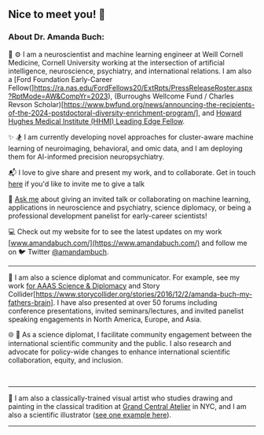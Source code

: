 ## Nice to meet you! 👋

### About Dr. Amanda Buch:

:brain: :gear:	I am a neuroscientist and machine learning engineer at Weill Cornell Medicine, Cornell University working at the intersection of artificial intelligence, neuroscience, psychiatry, and international relations. I am also a [Ford Foundation Early-Career Fellow(]https://ra.nas.edu/FordFellows20/ExtRpts/PressReleaseRoster.aspx?RptMode=AW&CompYr=2023), (Burroughs Wellcome Fund / Charles Revson Scholar)[https://www.bwfund.org/news/announcing-the-recipients-of-the-2024-postdoctoral-diversity-enrichment-program/], and [Howard Hughes Medical Institute (HHMI) Leading Edge Fellow](https://www.leadingedgesymposium.org/fellows/).

✨ :snowboarder: I am currently developing novel approaches for cluster-aware machine learning of neuroimaging, behavioral, and omic data, and I am deploying them for AI-informed precision neuropsychiatry.

:mailbox_with_mail: I love to give share and present my work, and to collaborate. Get in touch [here](mailto:amb2022@med.cornell.edu) if you'd like to invite me to give a talk

💬 [Ask me](mailto:amb2022@med.cornell.edu) about giving an invited talk or collaborating on machine learning, applications in neuroscience and psychiatry, science diplomacy, or being a professional development panelist for early-career scientists!

:computer: Check out my website for to see the latest updates on my work [www.amandabuch.com/](https://www.amandabuch.com/) and follow me on 🐦 Twitter [@amandambuch](https://x.com/amandambuch).
$~$


---
:open_hands: I am also a science diplomat and communicator. For example, see my work [for AAAS Science & Diplomacy](https://www.aaas.org/news/emerging-technologies-role-science-diplomacy) and Story Collider[https://www.storycollider.org/stories/2016/12/2/amanda-buch-my-fathers-brain]. I have also presented at over 50 forums including conference presentations, invited seminars/lectures, and invited panelist speaking engagements in North America, Europe, and Asia.

:globe_with_meridians: 🤝 As a science diplomat, I facilitate community engagement between the international scientific community and the public. I also research and advocate for policy-wide changes to enhance international scientific collaboration, equity, and inclusion.

$~$


---
:art: I am also a classically-trained visual artist who studies drawing and painting in the classical tradition at [Grand Central Atelier](https://grandcentralatelier.org/) in NYC, and I am also a scientific illustrator ([see one example here](https://news.weill.cornell.edu/news/2023/04/four-different-autism-subtypes-identified-in-brain-study)).

---
